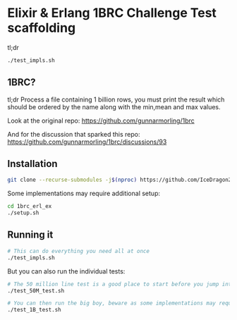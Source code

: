 # Elixir & Erlang 1BRC Challenge Test scaffolding

tl;dr
```bash
./test_impls.sh
```

## 1BRC?

tl;dr Process a file containing 1 billion rows, you must print the result which should be ordered by the name along with the min,mean and max values.

Look at the original repo: https://github.com/gunnarmorling/1brc

And for the discussion that sparked this repo: https://github.com/gunnarmorling/1brc/discussions/93

## Installation

```bash
git clone --recurse-submodules -j$(nproc) https://github.com/IceDragon200/1brc_erl_ex
```

Some implementations may require additional setup:
```bash
cd 1brc_erl_ex
./setup.sh
```

## Running it

```bash
# This can do everything you need all at once
./test_impls.sh
```

But you can also run the individual tests:

```bash
# The 50 million line test is a good place to start before you jump into 1B
./test_50M_test.sh

# You can then run the big boy, beware as some implementations may require at least 12Gb of RAM
./test_1B_test.sh
```
